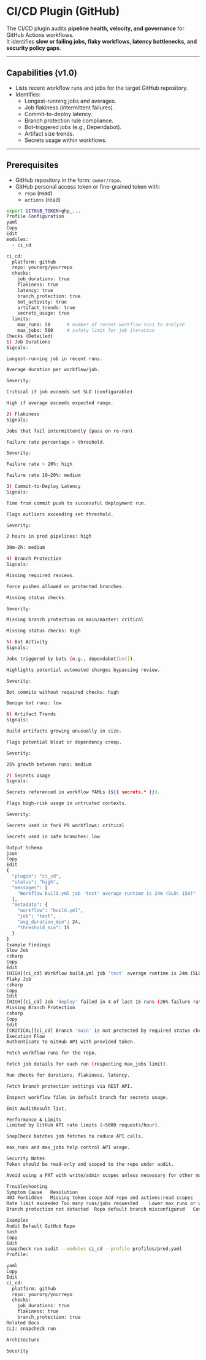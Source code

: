 # CI/CD Plugin (GitHub)

The CI/CD plugin audits **pipeline health, velocity, and governance** for GitHub Actions workflows.  
It identifies **slow or failing jobs, flaky workflows, latency bottlenecks, and security policy gaps**.

---

## Capabilities (v1.0)

- Lists recent workflow runs and jobs for the target GitHub repository.
- Identifies:
  - Longest-running jobs and averages.
  - Job flakiness (intermittent failures).
  - Commit-to-deploy latency.
  - Branch protection rule compliance.
  - Bot-triggered jobs (e.g., Dependabot).
  - Artifact size trends.
  - Secrets usage within workflows.

---

## Prerequisites

- GitHub repository in the form: `owner/repo`.
- GitHub personal access token or fine-grained token with:
  - `repo` (read)
  - `actions` (read)

```bash
export GITHUB_TOKEN=ghp_...
Profile Configuration
yaml
Copy
Edit
modules:
  - ci_cd

ci_cd:
  platform: github
  repo: yourorg/yourrepo
  checks:
    job_durations: true
    flakiness: true
    latency: true
    branch_protection: true
    bot_activity: true
    artifact_trends: true
    secrets_usage: true
  limits:
    max_runs: 50      # number of recent workflow runs to analyze
    max_jobs: 500     # safety limit for job iteration
Checks (Detailed)
1) Job Durations
Signals:

Longest-running job in recent runs.

Average duration per workflow/job.

Severity:

Critical if job exceeds set SLO (configurable).

High if average exceeds expected range.

2) Flakiness
Signals:

Jobs that fail intermittently (pass on re-run).

Failure rate percentage > threshold.

Severity:

Failure rate > 20%: high

Failure rate 10–20%: medium

3) Commit-to-Deploy Latency
Signals:

Time from commit push to successful deployment run.

Flags outliers exceeding set threshold.

Severity:

2 hours in prod pipelines: high

30m–2h: medium

4) Branch Protection
Signals:

Missing required reviews.

Force pushes allowed on protected branches.

Missing status checks.

Severity:

Missing branch protection on main/master: critical

Missing status checks: high

5) Bot Activity
Signals:

Jobs triggered by bots (e.g., dependabot[bot]).

Highlights potential automated changes bypassing review.

Severity:

Bot commits without required checks: high

Benign bot runs: low

6) Artifact Trends
Signals:

Build artifacts growing unusually in size.

Flags potential bloat or dependency creep.

Severity:

25% growth between runs: medium

7) Secrets Usage
Signals:

Secrets referenced in workflow YAMLs (${{ secrets.* }}).

Flags high-risk usage in untrusted contexts.

Severity:

Secrets used in fork PR workflows: critical

Secrets used in safe branches: low

Output Schema
json
Copy
Edit
{
  "plugin": "ci_cd",
  "status": "high",
  "messages": [
    "Workflow build.yml job 'test' average runtime is 24m (SLO: 15m)"
  ],
  "metadata": {
    "workflow": "build.yml",
    "job": "test",
    "avg_duration_min": 24,
    "threshold_min": 15
  }
}
Example Findings
Slow Job
csharp
Copy
Edit
[HIGH][ci_cd] Workflow build.yml job 'test' average runtime is 24m (SLO: 15m)
Flaky Job
csharp
Copy
Edit
[HIGH][ci_cd] Job 'deploy' failed in 4 of last 15 runs (26% failure rate)
Missing Branch Protection
csharp
Copy
Edit
[CRITICAL][ci_cd] Branch 'main' is not protected by required status checks
Execution Flow
Authenticate to GitHub API with provided token.

Fetch workflow runs for the repo.

Fetch job details for each run (respecting max_jobs limit).

Run checks for durations, flakiness, latency.

Fetch branch protection settings via REST API.

Inspect workflow files in default branch for secrets usage.

Emit AuditResult list.

Performance & Limits
Limited by GitHub API rate limits (~5000 requests/hour).

SnapCheck batches job fetches to reduce API calls.

max_runs and max_jobs help control API usage.

Security Notes
Token should be read-only and scoped to the repo under audit.

Avoid using a PAT with write/admin scopes unless necessary for other modules.

Troubleshooting
Symptom	Cause	Resolution
403 Forbidden	Missing token scope	Add repo and actions:read scopes
Rate limit exceeded	Too many runs/jobs requested	Lower max_runs or wait for rate limit reset
Branch protection not detected	Repo default branch misconfigured	Confirm default branch in repo settings

Examples
Audit Default GitHub Repo
bash
Copy
Edit
snapcheck run audit --modules ci_cd --profile profiles/prod.yaml
Profile:

yaml
Copy
Edit
ci_cd:
  platform: github
  repo: yourorg/yourrepo
  checks:
    job_durations: true
    flakiness: true
    branch_protection: true
Related Docs
CLI: snapcheck run

Architecture

Security